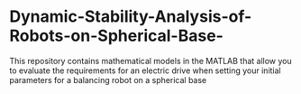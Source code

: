 # Dynamic-Stability-Analysis-of-Robots-on-Spherical-Base-
This repository contains mathematical models in the MATLAB that allow you to evaluate the requirements for an electric drive when setting your initial parameters for a balancing robot on a spherical base
